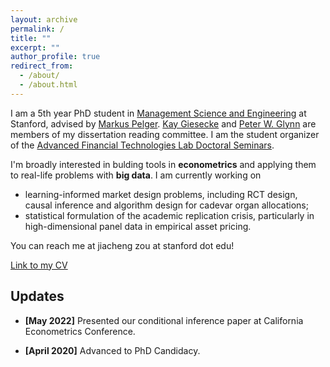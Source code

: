 ```yaml
---
layout: archive
permalink: /
title: ""
excerpt: ""
author_profile: true
redirect_from: 
  - /about/
  - /about.html
---
```

I am a 5th year PhD student in [Management Science and Engineering](https://msande.stanford.edu/) at Stanford, advised by [Markus Pelger](https://mpelger.people.stanford.edu/). [Kay Giesecke](https://giesecke.people.stanford.edu/) and [Peter W. Glynn](https://web.stanford.edu/~glynn/) are members of my dissertation reading committee. I am the student organizer of the [Advanced Financial Technologies Lab Doctoral Seminars](https://fintech.stanford.edu/events/doctoral-seminars). 

I'm broadly interested in bulding tools in **econometrics** and applying them to real-life problems with **big data**. I am currently working on
 - learning-informed market design problems, including RCT design, causal inference and algorithm design for cadevar organ allocations;
 - statistical formulation of the academic replication crisis, particularly in high-dimensional panel data in empirical asset pricing.

You can reach me at jiacheng zou at stanford dot edu!

[Link to my CV](https://drive.google.com/file/d/1JpwM2UUtm8bvMU090gdG5jjB63Kvvg-g/view?usp=sharing)

Updates
------
* **[May 2022]** Presented our conditional inference paper at California Econometrics Conference.

* **[April 2020]** Advanced to PhD Candidacy.
